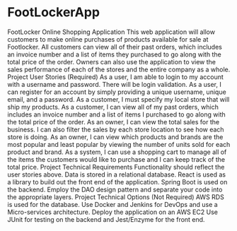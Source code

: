# FootLockerApp
FootLocker Online Shopping Application  This web application will allow customers to make online purchases of products available for sale at Footlocker.  All customers can view all of their past orders, which includes an invoice number and a list of items they purchased to go along with the total price of the order.  Owners can also use the application to view the sales performance of each of the stores and the entire company as a whole.   Project User Stories (Required) As a user, I am able to login to my account with a username and password. There will be login validation.  As a user, I can register for an account by simply providing a unique username, unique email, and a password. As a customer, I must specify my local store that will ship my products.   As a customer, I can view all of my past orders, which includes an invoice number and a list of items I purchased to go along with the total price of the order.  As an owner, I can view the total sales for the business. I can also filter the sales by each store location to see how each store is doing.  As an owner, I can view which products and brands are the most popular and least popular by viewing the number of units sold for each product and brand.  As a system, I can use a shopping cart to manage all of the items the customers would like to purchase and I can keep track of the total price.   Project Technical Requirements Functionality should reflect the user stories above. Data is stored in a relational database. React is used as a library to build out the front end of the application.  Spring Boot is used on the backend. Employ the DAO design pattern and separate your code into the appropriate layers.   Project Technical Options (Not Required) AWS RDS is used for the database. Use Docker and Jenkins for DevOps and use a Micro-services architecture. Deploy the application on an AWS EC2 Use JUnit for testing on the backend and Jest/Enzyme for the front end.
